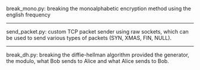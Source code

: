 break_mono.py: breaking the monoalphabetic encryption method using the english frequency 
************
send_packet.py: custom TCP packet sender using raw sockets, which can be used to send various types of packets (SYN, XMAS, FIN, NULL).
************
break_dh.py: breaking the diffie-hellman algorithm provided the generator, the modulo, what Bob sends to Alice and what Alice sends to Bob.
